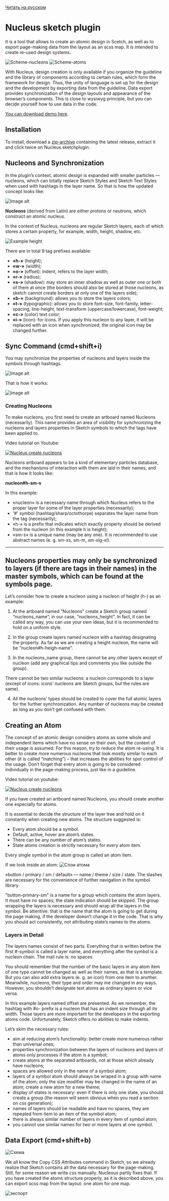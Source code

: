 [Читать на русском](README.ru.md)

# Nucleus sketch plugin
It is a tool that allows to create an atomic design in Scetch, as well as to export page-making data from the layout as an scss map. It is intended to create re-used design systems.

![Scheme-nucleons](https://github.com/levtolstoi/Nucleus/blob/assets/scheme-nucleons.jpg?raw=true)
![Scheme-atoms](https://github.com/levtolstoi/Nucleus/blob/assets/scheme-atom.jpg?raw=true)

With Nucleus, design creation is only available if you organize the guideline and the library of components according to certain rules, which form the framework for design. Thus, the unity of language is set up for the design and the development by exporting data from the guideline. Data export provides synchronization of the design layouts and appearance of the browser’s components. This is close to wysiwyg principle, but you can decide yourself how to use data in the code.

[You can download demo here](https://github.com/levtolstoi/Nucleus-demo).

## Installation
To install, download a [zip-archive](https://github.com/levtolstoi/Nucleus/releases/download/v1.0.4/Nucleus.sketchplugin.zip) containing the latest release, extract it and click twice on Nucleus.sketchplugin.

## Nucleons and Synchronization
In the plugin’s context, atomic design is expanded with smaller particles — nucleons, which can totally replace Sketch Styles and Sketch Text Styles when used with hashtags in the layer name. So that is how the updated concept looks like:

![Image alt](https://github.com/levtolstoi/Nucleus/blob/assets/nucleons.jpg?raw=true)

**Nucleons** (derived from Latin) are either protons or neutrons, which construct an atomic nucleus.

In the context of Nucleus, nucleons are regular Sketch layers, each of which stores a certain property, for example, width, height, shadow, etc.

![Example height](https://github.com/levtolstoi/Nucleus/blob/assets/nucleons.png?raw=true)

There are in total 9 tag prefixes available:
* **«h-»** (height);
* **«w-»** (width);
* **«o-»** (offset): indent, refers to the layer width;
* **«r-»** (radius);
* **«s-»** (shadow): may store an inner shadow as well as outer one or both of them at once (the borders should also be stored at those nucleons, as sketch cannot create borders at only one of the layers side);
* **«b-»** (background): allows you to store the layers colors;
* **«t-»** (typographic): allows you to store font-size, font-family, letter-spacing, line-height, text-transform (uppercase/lowercase), font-weight;
* **«с-»** (color) text color;
* **«i-»** (icon): for icons. If you apply this nucleon to any layer, it will be replaced with an icon when synchronized; the original icon may be changed further.


## Sync Command (cmd+shift+i)
You may synchronize the properties of nucleons and layers inside the symbols through hashtags.

![Image alt](https://github.com/levtolstoi/Nucleus/blob/assets/sync.gif?raw=true)

That is how it works:

![Image alt](https://github.com/levtolstoi/Nucleus/blob/assets/sync-scheme.jpg?raw=true)


### Creating Nucleons
To make nucleons, you first need to create an artboard named Nucleons (necessarily). This name provides an area of visibility for synchronizing the nucleons and layers properties in Sketch symbols to which the tags have been applied to.

Video tutorial on Youtube:

[![Nucleus create nucleons](https://img.youtube.com/vi/wEt_Y7tL2cw/0.jpg)](https://youtu.be/wEt_Y7tL2cw)

Nucleons artboard appears to be a kind of elementary particles database, and the mechanisms of interaction with them are laid in their names, and that is how it looks like:

**nucleon#h-sm-s**

In this example:
* «nucleon» is a necessary name through which Nucleus refers to the proper layer for some of the layer properties (necessarily);
* '#' symbol (hashtag/sharp/octothorpe) separates the layer name from the tag (necessarily);
* «h-» is a prefix that indicates which exactly property should be derived from the nucleon (in this example h is height);
* «sm-s» is a unique name (may be any one). It is recommended to use abstract names (e. g. sm-xs, sm-m, sm-xlg-xl).

---
**Nucleons properties may only be synchronized to layers (if there are tags in their names) in the master symbols, which can be found at the symbols page.**
---

Let’s consider how to create a nucleon using a nucleon of height (h-) as an example:

1. At the artboard named “Nucleons” create a Sketch group named “nucleons_name”; in our case, “nucleons_height”. In fact, it can be called any way, you can use your own ideas, but it is recommended to hold on a uniform style.

2. In the group create layers named nucleon with a hashtag designating the property. As far as we are creating a height nucleon, the name will be “nucleon#h-heigh-name”.

3. In the nucleons_name group, there cannot be any other layers except of nucleon (add any graphical tips and comments you like outside the group).

There cannot be two similar nucleons: a nucleon corresponds to a layer (except of icons: icons’ nucleons are Sketch groups, but the rules are same).

4. All the nucleons’ types should be created to cover the full atomic layers for the further synchronization.
Any number of nucleons may be created as long as you don’t get confused with them.

## Creating an Atom
The concept of an atomic design considers atoms as some whole and independent items which have no sense on their own, but the context of their usage is assumed. For this reason, try to reduce the atom re-using. It is better to create more numerous nucleons that look mostly similar to each other (it is called “matching”) – that increases the abilities for spot control of the usage. Don’t forget that every atom is going to be considered individually in the page-making process, just like in a guideline.

Video tutorial on youtube:

[![Nucleus create nucleons](https://img.youtube.com/vi/JMWxw-i4V-M/0.jpg)](https://youtu.be/JMWxw-i4V-M)

If you have created an artboard named Nucleons, you should create another one especially for atoms.

It is essential to decide the structure of the layer tree and hold on it constantly when creating new atoms. The structure suggested is:
* Every atom should be a symbol.
* Default, active, hover are atom’s states.
* There can be any number of atom’s states.
* State atoms creation is strictly necessary for every atom item.

Every single symbol in the atom group is called an atom item. 

If we look inside an atom:
![Слои атома](https://github.com/levtolstoi/Nucleus/blob/assets/inside-atom.png?raw=true)

«button / primary / sm / default» — name / theme / size / state. The slashes are necessary for the convenience of further navigation in the symbol library.

"button-primary-sm" is a name for a group which contains the atom layers. It must have no spaces; the state indication should be skipped. The group wrapping the layers is necessary and should wrap all the layers in the symbol. Be attentive: that is the name that the atom is going to get during the page making, if the developer doesn’t change it in the code. That is why you should act consistently, not attributing state’s names to the atoms.

### Layers in Detail
The layers names consist of two parts. Everything that is written before the first #-symbol is called a layer name, and everything after the symbol is a nucleon chain. The mail rule is: no spaces.

You should remember that the number of the basic layers in any atom item of one type cannot be changed as well as their names, as that is a template. But you can also add extra layers (e. g. an icon) from one item to another. Meanwhile, nucleons, their type and order may me changed in any ways. However, you shouldn’t designate text atoms as ordinary layers or vice versa.

In this example layers named offset are presented. As we remember, the hashtag with #o- prefix is a nucleon that has an indent size through all its width. Those layers are more important for the developers in the exporting atoms code. Unfortunately, Sketch offers no abilities to make indents.

Let’s skim the necessary rules:
* aim at reducing atom’s functionality: better create more numerous rather than universal ones;
* properties synchronization between the layers of nucleons and layers of atoms only processes if the atom is a symbol;
* create atoms at the separated artboards, not at those which already have nucleons;
* spaces are allowed only in the name of a symbol atom;
* layers of a symbol atom should always be wraped in a group with name of the atom; only the size modifier may be changed in the name of an atom; create a new atom for a new theme;
* display of states is necessary: even if there is only one state, you should create a group (the reason will seem obvious when you read a section on css generation);
* names of layers should be readable and have no spaces, they are repeated from item to an item of the symbol atom;
* there is always similar number of layers in every item of symbol atom;
* you cannot use similar names for two or more layers at one symbol.


## Data Export (cmd+shift+b)

![Схема](https://github.com/levtolstoi/Nucleus/blob/assets/export-scheme.jpg?raw=true)

We all know the Copy CSS Attributes command in Sketch, so we already realize that Sketch contains all the data necessary for the page-making. Still, for some reason we write css manually. Nucleous partly fixes that. If you have created the atoms structure properly, as it is described above, you can export scss map from the layout: one atom for one map.


![экспорт](https://github.com/levtolstoi/Nucleus/blob/assets/export.gif?raw=true)
